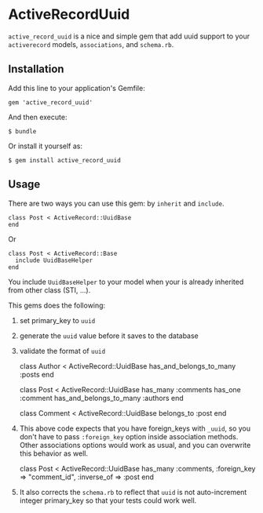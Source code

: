 # ActiveRecordUuid

`active_record_uuid` is a nice and simple gem that add uuid support to your `activerecord` models, `associations`, and `schema.rb`.

## Installation

Add this line to your application's Gemfile:

    gem 'active_record_uuid'

And then execute:

    $ bundle

Or install it yourself as:

    $ gem install active_record_uuid

## Usage

There are two ways you can use this gem: by `inherit` and `include`.

    class Post < ActiveRecord::UuidBase
    end

Or

    class Post < ActiveRecord::Base
      include UuidBaseHelper
    end
    
You include `UuidBaseHelper` to your model when your is already inherited from other class (STI, ...).

This gems does the following:
1. set primary_key to `uuid`
2. generate the `uuid` value before it saves to the database
3. validate the format of `uuid`

    class Author < ActiveRecord::UuidBase
      has_and_belongs_to_many :posts
    end

    class Post < ActiveRecord::UuidBase
      has_many :comments
      has_one  :comment
      has_and_belongs_to_many :authors
    end

    class Comment < ActiveRecord::UuidBase
      belongs_to :post
    end

4. This above code expects that you have foreign_keys with `_uuid`, so you don't have to pass `:foreign_key` option inside association methods. Other associations options would work as usual, and you can overwrite this behavior as well.

    class Post < ActiveRecord::UuidBase
      has_many :comments, :foreign_key => "comment_id", :inverse_of => :post
    end

5. It also corrects the `schema.rb` to reflect that `uuid` is not auto-increment integer primary_key so that your tests could work well.
